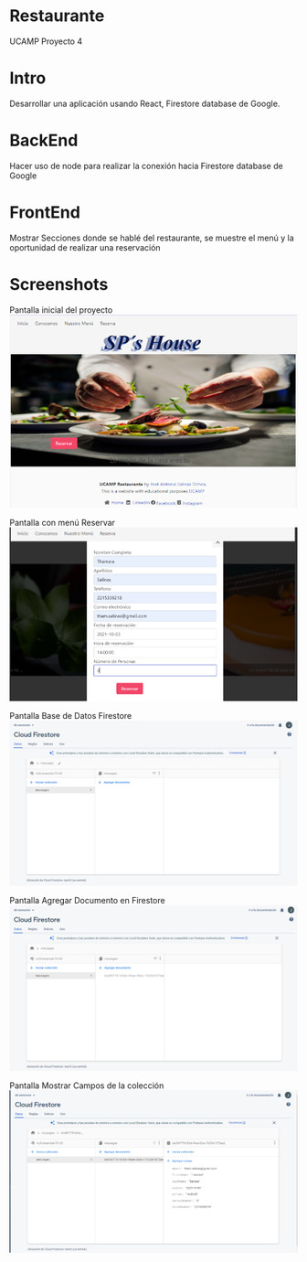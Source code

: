 # Restaurante
UCAMP Proyecto 4

# Intro
Desarrollar una aplicación usando React, Firestore database de Google.

# BackEnd
Hacer uso de node para realizar la conexión hacia Firestore database de Google

# FrontEnd
Mostrar Secciones donde se hablé del restaurante, se muestre el menú y la oportunidad de realizar una reservación

# Screenshots
Pantalla inicial del proyecto
![imagen](src/components/images/principalPage.png)

Pantalla con menú Reservar
![imagen](src/components/images/firebase2.png)

Pantalla Base de Datos Firestore
![imagen](src/components/images/firestore1.png)

Pantalla Agregar Documento en Firestore
![imagen](src/components/images/firestore3.png)

Pantalla Mostrar Campos de la colección
![imagen](src/components/images/firestore4.png)
